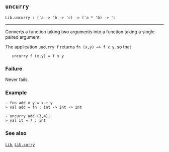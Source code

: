 ## `uncurry`

``` hol4
Lib.uncurry : ('a -> 'b -> 'c) -> ('a * 'b) -> 'c
```

------------------------------------------------------------------------

Converts a function taking two arguments into a function taking a single
paired argument.

The application `uncurry f` returns `fn (x,y) => f x y`, so that

``` hol4
   uncurry f (x,y) = f x y
```

### Failure

Never fails.

### Example

``` hol4
- fun add x y = x + y
> val add = fn : int -> int -> int

- uncurry add (3,4);
> val it = 7 : int
```

### See also

[`Lib`](#Lib), [`Lib.curry`](#Lib.curry)
